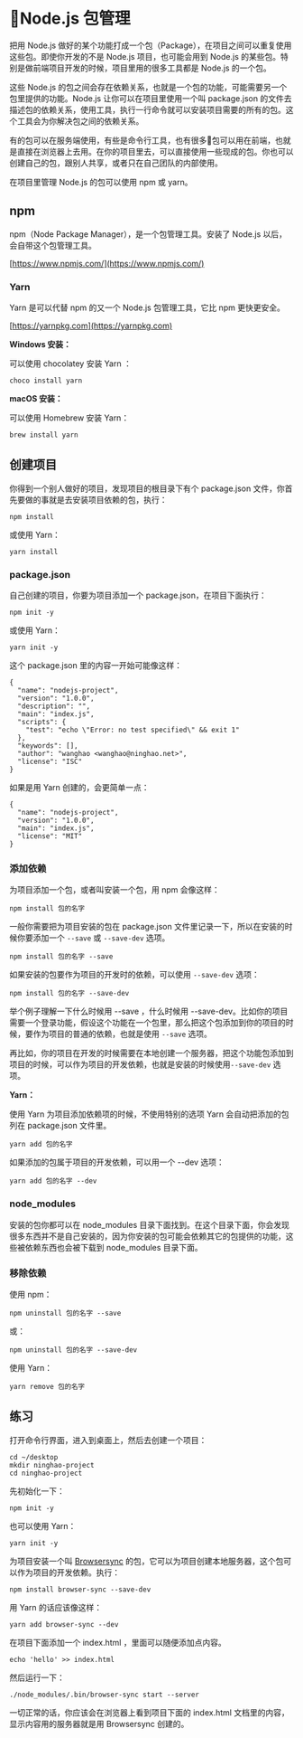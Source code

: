 # Node.js 包管理

把用 Node.js 做好的某个功能打成一个包（Package），在项目之间可以重复使用这些包。即使你开发的不是 Node.js 项目，也可能会用到 Node.js 的某些包。特别是做前端项目开发的时候，项目里用的很多工具都是 Node.js 的一个包。

这些 Node.js 的包之间会存在依赖关系，也就是一个包的功能，可能需要另一个包里提供的功能。Node.js 让你可以在项目里使用一个叫 package.json 的文件去描述包的依赖关系，使用工具，执行一行命令就可以安装项目需要的所有的包。这个工具会为你解决包之间的依赖关系。

有的包可以在服务端使用，有些是命令行工具，也有很多包可以用在前端，也就是直接在浏览器上去用。在你的项目里去，可以直接使用一些现成的包。你也可以创建自己的包，跟别人共享，或者只在自己团队的内部使用。

在项目里管理 Node.js 的包可以使用 npm 或 yarn。

## npm

npm（Node Package Manager），是一个包管理工具。安装了 Node.js 以后，会自带这个包管理工具。

[https://www.npmjs.com/](https://www.npmjs.com/)

### Yarn

Yarn 是可以代替 npm 的又一个 Node.js 包管理工具，它比 npm 更快更安全。

[https://yarnpkg.com](https://yarnpkg.com)

**Windows 安装：**

可以使用 chocolatey 安装 Yarn ：

```
choco install yarn
```

**macOS 安装：**

可以使用 Homebrew 安装 Yarn：

```
brew install yarn
```

## 创建项目

你得到一个别人做好的项目，发现项目的根目录下有个 package.json 文件，你首先要做的事就是去安装项目依赖的包，执行：

```
npm install
```

或使用 Yarn：

```
yarn install
```

### package.json

自己创建的项目，你要为项目添加一个 package.json，在项目下面执行：

```
npm init -y
```

或使用 Yarn：

```
yarn init -y
```

这个 package.json 里的内容一开始可能像这样：

```
{
  "name": "nodejs-project",
  "version": "1.0.0",
  "description": "",
  "main": "index.js",
  "scripts": {
    "test": "echo \"Error: no test specified\" && exit 1"
  },
  "keywords": [],
  "author": "wanghao <wanghao@ninghao.net>",
  "license": "ISC"
}
```

如果是用 Yarn 创建的，会更简单一点：

```
{
  "name": "nodejs-project",
  "version": "1.0.0",
  "main": "index.js",
  "license": "MIT"
}
```

### 添加依赖

为项目添加一个包，或者叫安装一个包，用 npm 会像这样：

```
npm install 包的名字
```

一般你需要把为项目安装的包在 package.json 文件里记录一下，所以在安装的时候你要添加一个 `--save` 或 `--save-dev` 选项。

```
npm install 包的名字 --save
```

如果安装的包要作为项目的开发时的依赖，可以使用 `--save-dev` 选项：

```
npm install 包的名字 --save-dev
```

举个例子理解一下什么时候用 --save ，什么时候用 --save-dev。比如你的项目需要一个登录功能，假设这个功能在一个包里，那么把这个包添加到你的项目的时候，要作为项目的普通的依赖，也就是使用 `--save` 选项。

再比如，你的项目在开发的时候需要在本地创建一个服务器，把这个功能包添加到项目的时候，可以作为项目的开发依赖，也就是安装的时候使用`--save-dev` 选项。

**Yarn：**

使用 Yarn 为项目添加依赖项的时候，不使用特别的选项 Yarn 会自动把添加的包列在 package.json 文件里。

```
yarn add 包的名字
```

如果添加的包属于项目的开发依赖，可以用一个 --dev 选项：

```
yarn add 包的名字 --dev
```

### node\_modules

安装的包你都可以在 node\_modules 目录下面找到。在这个目录下面，你会发现很多东西并不是自己安装的，因为你安装的包可能会依赖其它的包提供的功能，这些被依赖东西也会被下载到 node\_modules 目录下面。

### 移除依赖

使用 npm：

```
npm uninstall 包的名字 --save
```

或：

```
npm uninstall 包的名字 --save-dev
```

使用 Yarn：

```
yarn remove 包的名字
```

## 练习

打开命令行界面，进入到桌面上，然后去创建一个项目：

```
cd ~/desktop
mkdir ninghao-project
cd ninghao-project
```

先初始化一下：

```
npm init -y
```

也可以使用 Yarn：

```
yarn init -y
```

为项目安装一个叫 [Browsersync](https://ninghao.net/course/2672?a=51729) 的包，它可以为项目创建本地服务器，这个包可以作为项目的开发依赖。执行：

```
npm install browser-sync --save-dev
```

用 Yarn 的话应该像这样：

```
yarn add browser-sync --dev
```

在项目下面添加一个 index.html ，里面可以随便添加点内容。

```
echo 'hello' >> index.html
```

然后运行一下：

```
./node_modules/.bin/browser-sync start --server
```

一切正常的话，你应该会在浏览器上看到项目下面的 index.html 文档里的内容，显示内容用的服务器就是用 Browsersync 创建的。

